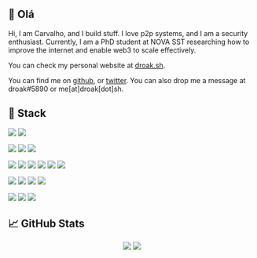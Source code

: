 ## 👋 Olá
Hi, I am Carvalho, and I build stuff. I love p2p systems, and I am a security enthusiast.
Currently, I am a PhD student at NOVA SST researching how to improve the internet and enable web3 to scale effectively.

You can check my personal website at [droak.sh](https://droak.sh/).

You can find me on [github](https://github.com/d-roak), or [twitter](https://twitter.com/droak_). You can also drop me a message at droak#5890 or me[at]droak[dot]sh.

## 🔧 Stack
![](https://img.shields.io/badge/OS-Linux-informational?style=flat&logo=archlinux&logoColor=white&color=313340)
![](https://img.shields.io/badge/OS-macOS-informational?style=flat&logo=macos&logoColor=white&color=313340)

![](https://img.shields.io/badge/Shell-Zsh-informational?style=flat&logo=gnu-bash&logoColor=white&color=313340)
![](https://img.shields.io/badge/Shell-Bash-informational?style=flat&logo=gnu-bash&logoColor=white&color=313340)
![](https://img.shields.io/badge/Editor-Vim-informational?style=flat&logo=vim&logoColor=white&color=313340)

![](https://img.shields.io/badge/Tools-Docker-informational?style=flat&logo=docker&logoColor=white&color=313340)
![](https://img.shields.io/badge/Tools-Ansible-informational?style=flat&logo=ansible&logoColor=white&color=313340)
![](https://img.shields.io/badge/Storage-IPFS-informational?style=flat&logo=ipfs&logoColor=white&color=313340)
![](https://img.shields.io/badge/Cloud-GCP-informational?style=flat&logo=googlecloud&logoColor=white&color=313340)
![](https://img.shields.io/badge/Database-PostgreSQL-informational?style=flat&logo=postgresql&logoColor=white&color=313340)
![](https://img.shields.io/badge/Database-MongoDB-informational?style=flat&logo=mongodb&logoColor=white&color=313340)

![](https://img.shields.io/badge/Code-Python-informational?style=flat&logo=python&logoColor=white&color=313340)
![](https://img.shields.io/badge/Code-Golang-informational?style=flat&logo=go&logoColor=white&color=313340)
![](https://img.shields.io/badge/Code-Rust-informational?style=flat&logo=rust&logoColor=white&color=313340)
![](https://img.shields.io/badge/Code-Solidity-informational?style=flat&logo=solidity&logoColor=white&color=313340)

![](https://img.shields.io/badge/Framework-React-informational?style=flat&logo=react&logoColor=white&color=313340)
![](https://img.shields.io/badge/Code-JavaScript-informational?style=flat&logo=javascript&logoColor=white&color=313340)
![](https://img.shields.io/badge/Code-TypeScript-informational?style=flat&logo=typescript&logoColor=white&color=313340)

## &#x1f4c8; GitHub Stats
<div align="center">
  <img src="https://github-readme-stats.vercel.app/api?username=d-roak&show_icons=true&line_height=27&count_private=true&title_color=c9cacc&text_color=c9cacc&icon_color=774c54&bg_color=313340" />
  <img src="https://github-readme-stats.vercel.app/api/top-langs/?username=d-roak&hide=shell&title_color=c9cacc&text_color=c9cacc&bg_color=313340&langs_count=3" />
</div>

